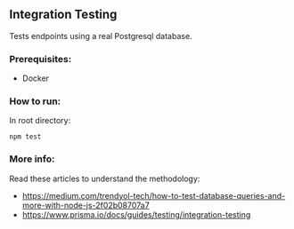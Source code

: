 ## Integration Testing

Tests endpoints using a real Postgresql database.

### Prerequisites:

- Docker

### How to run:

In root directory:

```
npm test
```

### More info:

Read these articles to understand the methodology:

- https://medium.com/trendyol-tech/how-to-test-database-queries-and-more-with-node-js-2f02b08707a7
- https://www.prisma.io/docs/guides/testing/integration-testing

